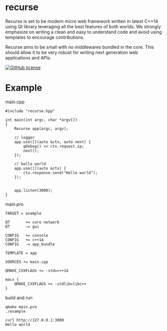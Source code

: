 # recurse

Recurse is set to be modern micro web framework written in latest C++14 using
Qt library leveraging all the best features of both worlds.  We strongly
emphasize on writing a clean and easy to understand code and avoid using
templates to encourage contributions.

Recurse aims to be small with no middlewares bundled in the core. This should
allow it to be very robust for writing next generation web applications and
APIs.


[![GitHub license](https://img.shields.io/github/license/mashape/apistatus.svg)](https://github.com/xwalk/recurse/blob/master/LICENSE)

# Example

main.cpp
```
#include "recurse.hpp"

int main(int argc, char *argv[])
{
    Recurse app(argc, argv);

    // logger
    app.use([](auto &ctx, auto next) {
        qDebug() << ctx.request.ip;
        next();
    });

    // hello world
    app.use([](auto &ctx) {
        ctx.response.send("Hello world");
    });


    app.listen(3000);
}

```
main.pro
```
TARGET = example

QT       += core network
QT       -= gui

CONFIG   += console
CONFIG   += c++14
CONFIG   -= app_bundle

TEMPLATE = app

SOURCES += main.cpp

QMAKE_CXXFLAGS += -std=c++14

macx {
    QMAKE_CXXFLAGS += -stdlib=libc++
}
```

build and run
```
qmake main.pro
./example

curl http://127.0.0.1:3000
Hello world
